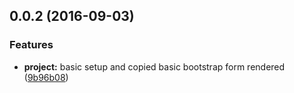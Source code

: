 <a name="0.0.2"></a>
## 0.0.2 (2016-09-03)


### Features

* **project:** basic setup and copied basic bootstrap form rendered ([9b96b08](https://github.com/SpoonX/aurelia-form-renderer-bootstrap/commit/9b96b08))



